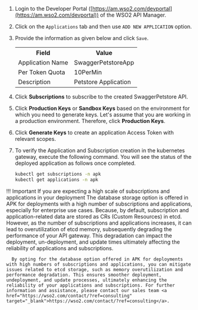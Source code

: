 1. Login to the Developer Portal ([https://am.wso2.com/devportal](https://am.wso2.com/devportal)) of the WSO2 API Manager.
2. Click on the `Applications` tab and then use `ADD NEW APPLICATION` option.
3. Provide the information as given below and click `Save`.

     <html>
        <table>
        <th>Field</th><th>Value</th>
        <tr><td>Application Name</td><td>SwaggerPetstoreApp</td></tr>
        <tr><td>Per Token Quota</td><td>10PerMin</td></tr>
        <tr><td>Description</td><td>Petstore Application</td></tr>
        </table>
     </html>

4. Click **Subscriptions** to subscribe to the created SwaggerPetstore API.
5. Click **Production Keys** or **Sandbox Keys** based on the environment for which you need to generate keys.
   Let's assume that you are working in a production environment. Therefore, click **Production Keys**.
5. Click **Generate Keys** to create an application Access Token with relevant scopes.
6. To verify the Application and Subscription creation in the kubernetes gateway, execute the following command. You will see the status of the deployed application as follows once completed.

    ```bash
    kubectl get subscriptions -n apk
    kubectl get applications -n apk
    ```

!!! Important If you are expecting a high scale of subscriptions and applications in your deployment
      The database storage option is offered in APK for deployments with a high number of subscriptions and applications, especially for enterprise use cases. Because, by default, subscription and application-related data are stored as CRs (Custom Resources) in etcd. However, as the number of subscriptions and applications increases, it can lead to overutilization of etcd memory, subsequently degrading the performance of your API gateway. This degradation can impact the deployment, un-deployment, and update times ultimately affecting the reliability of applications and subscriptions.
      
      By opting for the database option offered in APK for deployments with high numbers of subscriptions and applications, you can mitigate issues related to etcd storage, such as memory overutilization and performance degradation. This ensures smoother deployment, undeployment, and update processes, ultimately enhancing the reliability of your applications and subscriptions. For further information and assistance, please contact our sales team <a href="https://wso2.com/contact/?ref=consulting" target="_blank">https://wso2.com/contact/?ref=consulting</a>.